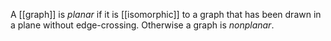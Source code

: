 A [[graph]] is *planar* if it is [[isomorphic]] to a graph that has been drawn in a plane without edge-crossing. Otherwise a graph is *nonplanar*.